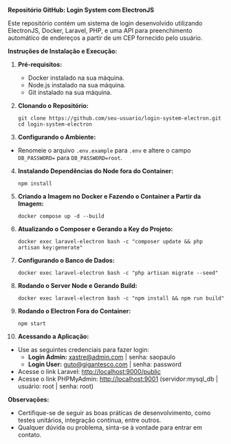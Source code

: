**Repositório GitHub: Login System com ElectronJS**

Este repositório contém um sistema de login desenvolvido utilizando ElectronJS, Docker, Laravel, PHP, e uma API para preenchimento automático de endereços a partir de um CEP fornecido pelo usuário.

**Instruções de Instalação e Execução:**

1. **Pré-requisitos:**
   - Docker instalado na sua máquina.
   - Node.js instalado na sua máquina.
   - Git instalado na sua máquina.

2. **Clonando o Repositório:**
   ```
   git clone https://github.com/seu-usuario/login-system-electron.git
   cd login-system-electron
   ```

3. **Configurando o Ambiente:**
- Renomeie o arquivo `.env.example` para `.env` e altere o campo `DB_PASSWORD=` para `DB_PASSWORD=root`.

4. **Instalando Dependências do Node fora do Container:**
   ```
   npm install
   ```

5. **Criando a Imagem no Docker e Fazendo o Container a Partir da Imagem:**
   ```
   docker compose up -d --build
   ```

6. **Atualizando o Composer e Gerando a Key do Projeto:**
   ```
   docker exec laravel-electron bash -c "composer update && php artisan key:generate"
   ```

7. **Configurando o Banco de Dados:**
   ```
   docker exec laravel-electron bash -c "php artisan migrate --seed"
   ```

8. **Rodando o Server Node e Gerando Build:**
   ```
   docker exec laravel-electron bash -c "npm install && npm run build"
   ```

9. **Rodando o Electron Fora do Container:**
   ```
   npm start
   ```

10. **Acessando a Aplicação:**
 - Use as seguintes credenciais para fazer login:
   - **Login Admin:** xastre@admin.com | senha: saopaulo
   - **Login User:** guto@gigantesco.com | senha: password
 - Acesse o link Laravel: [http://localhost:9000/public](http://localhost:9000/public)
 - Acesse o link PHPMyAdmin: [http://localhost:9001](http://localhost:9001) (servidor:mysql_db | usuário: root | senha: root)

**Observações:**
- Certifique-se de seguir as boas práticas de desenvolvimento, como testes unitários, integração contínua, entre outros.
- Qualquer dúvida ou problema, sinta-se à vontade para entrar em contato.
